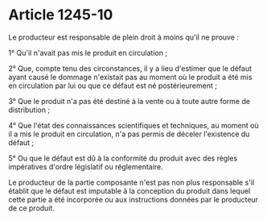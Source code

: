 # Article 1245-10

Le producteur est responsable de plein droit à moins qu'il ne prouve :

1° Qu'il n'avait pas mis le produit en circulation ;

2° Que, compte tenu des circonstances, il y a lieu d'estimer que le défaut ayant causé le dommage n'existait pas au moment où le produit a été mis en circulation par lui ou que ce défaut est né postérieurement ;

3° Que le produit n'a pas été destiné à la vente ou à toute autre forme de distribution ;

4° Que l'état des connaissances scientifiques et techniques, au moment où il a mis le produit en circulation, n'a pas permis de déceler l'existence du défaut ;

5° Ou que le défaut est dû à la conformité du produit avec des règles impératives d'ordre législatif ou réglementaire.

Le producteur de la partie composante n'est pas non plus responsable s'il établit que le défaut est imputable à la conception du produit dans lequel cette partie a été incorporée ou aux instructions données par le producteur de ce produit.
